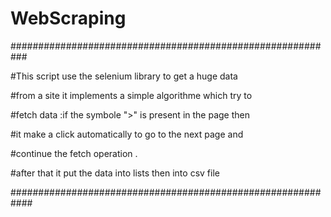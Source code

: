 # WebScraping
###########################################################

#This script use the selenium library to get a huge data 

#from a site it implements a simple algorithme which try to 

#fetch data :if the symbole  ">" is present in the page then

#it make a click automatically to go to the next page and

#continue the fetch operation .

#after that it put the data into lists then into csv file

############################################################
